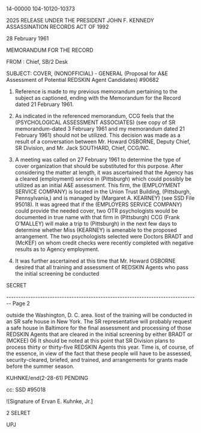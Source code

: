 14-00000
104-10120-10373

2025 RELEASE UNDER THE PRESIDENT JOHN F. KENNEDY ASSASSINATION RECORDS ACT OF 1992

28 February 1961

MEMORANDUM FOR THE RECORD

FROM : Chief, SB/2 Desk

SUBJECT: COVER, (NONOFFICIAL) - GENERAL
(Proposal for A&E Assessment of Potential REDSKIN Agent Candidates)
#90682

1.  Reference is made to my previous memorandum pertaining to the subject as captioned, ending with the Memorandum for the Record dated 21 February 1961.

2.  As indicated in the referenced memorandum, CCG feels that the (PSYCHOLOGICAL ASSESSMENT ASSOCIATES) (see copy of SR memorandum-dated 3 February 1961 and my memorandum dated 21 February 1961) should not be utilized. This decision was made as a result of a conversation between Mr. Howard OSBORNE, Deputy Chief, SR Division, and Mr. Jack SOUTHARD, Chief, CCG/NC.

3.  A meeting was called on 27 February 1961 to determine the type of cover organization that should be substituted for this purpose. After considering the matter at length, it was ascertained that the Agency has a cleared (employment) service in (Pittsburgh) which could possibly be utilized as an initial A&E assessment. This firm, the (EMPLOYMENT SERVICE COMPANY) is located in the Union Trust Building, (Pittsburgh, Pennsylvania,) and is managed by (Margaret A. KEARNEY) (see SSD File 95018). It was agreed that if the (EMPLOYERS SERVICE COMPANY) could provide the needed cover, two OTR psychologists would be documented in true name with that firm in (Pittsburgh) CCG (Frank O'MALLEY) will make a trip to (Pittsburgh) in the next few days to determine whether Miss (KEARNEY) is amenable to the proposed arrangement. The two psychologists selected were Doctors BRADT and (McKEF) on whom credit checks were recently completed with negative results as to Agency employment.

4.  It was further ascertained at this time that Mr. Howard OSBORNE desired that all training and assessment of REDSKIN Agents who pass the initial screening be conducted

SECRET


-------------------------------------------------------------------------------- Page 2

outside the Washington, D. C. area. liost of the training will be conducted in an SR safe house in New York. The SR representative will probably request a safe house in Baltimore for the final assessment and processing of those REDSKIN Agents that are cleared in the initial screening by either BRADT or (MCKEE) 06 It should be noted at this point that SR Division plans to process thirty or thirty-five REDSKIN Agents this year. Time is, of course, of the essence, in view of the fact that these people will have to be assessed, security-cleared, briefed, and trained, and arrangements for grants made before the summer season.

KUHNKE/end(2-28-61)
PENDING

cc: SSD #95018

![Signature of Ervan E. Kuhnke, Jr.]

2
SELRET

UPJ
